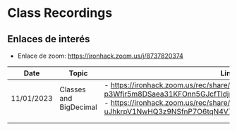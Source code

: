 # Class Recordings

## Enlaces de interés

- Enlace de zoom: https://ironhack.zoom.us/j/8737820374

| Date       | Topic                  | Link                                                         |
| ---------- | ---------------------- | ------------------------------------------------------------ |
| 11/01/2023 | Classes and BigDecimal | - https://ironhack.zoom.us/rec/share/1QK7yGnKU6Gs4wGIuMY9t-p3Wfjr5m8DSaea31KFOnn5GJcfTIdjpjn_VOx1fnf1.pd8RulZooJAXRIPZ <br />- https://ironhack.zoom.us/rec/share/AOan2kReqQZlbHDaOYvyQ0-uJhkrpV1NwHQ3z9NSfnP7O6tqN4V7YyvGzt0X2Jdr.XaBrDu_1TwKnSzxk |
|            |                        |                                                              |
|            |                        |                                                              |

